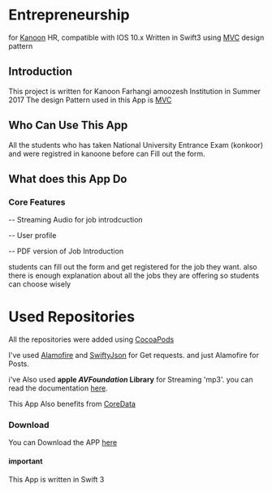 # Entrepreneurship
for [Kanoon](en.kanoon,ir) HR, compatible with IOS 10.x Written in Swift3 using [MVC](https://developer.apple.com/library/content/documentation/General/Conceptual/DevPedia-CocoaCore/MVC.html) design pattern
## Introduction
This project is written for Kanoon Farhangi amoozesh Institution in Summer 2017 The design Pattern used in this App is [MVC](https://developer.apple.com/library/content/documentation/General/Conceptual/DevPedia-CocoaCore/MVC.html)
## Who Can Use This App
All the students who has taken National University Entrance Exam (konkoor) and were registred in kanoone before can Fill out the form.
## What does this App Do
### Core Features 
-- Streaming Audio for job introdcuction

-- User profile

-- PDF version of Job Introduction

students can fill out the form and get registered for the job they want. also there is enough explanation about all the jobs they are offering so students can choose wisely

# Used Repositories 
All the repositories were added using [CocoaPods](https://cocoapods.org/)

I've used [Alamofire](https://github.com/Alamofire/Alamofire) and [SwiftyJson](https://github.com/SwiftyJSON/SwiftyJSON) for Get requests. and just Alamofire for Posts. 

i've Also used **apple _AVFoundation_ Library** for Streaming 'mp3'. you can read the documentation [here](https://developer.apple.com/library/content/documentation/AudioVideo/Conceptual/MediaPlaybackGuide/Contents/Resources/en.lproj/GettingStarted/GettingStarted.html).

This App Also benefits from [CoreData](https://en.wikipedia.org/wiki/Core_Data)

### Download 
You can Download the APP [here](https://new.sibapp.com/applications/entrepreneurship)

#### important
This App is written in Swift 3
